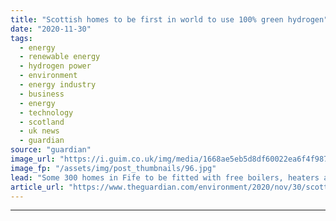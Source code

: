 ```yaml
---
title: "Scottish homes to be first in world to use 100% green hydrogen"
date: "2020-11-30"
tags: 
  - energy
  - renewable energy
  - hydrogen power
  - environment
  - energy industry
  - business
  - energy
  - technology
  - scotland
  - uk news
  - guardian
source: "guardian"
image_url: "https://i.guim.co.uk/img/media/1668ae5eb5d8df60022ea6f4f987e79854eb03a8/0_224_6720_4032/master/6720.jpg?width=460&quality=85&auto=format&fit=max&s=e63df686b35ed399b292946c3a0bbade"
image_fp: "/assets/img/post_thumbnails/96.jpg"
lead: "Some 300 homes in Fife to be fitted with free boilers, heaters and cooking appliancesHundreds of homes in Scotland will soon become the first in the world to use 100% green hydrogen to heat their properties and cook their meals as part of a new trial..."
article_url: "https://www.theguardian.com/environment/2020/nov/30/scottish-green-hydrogen-fife"
---
```


---
